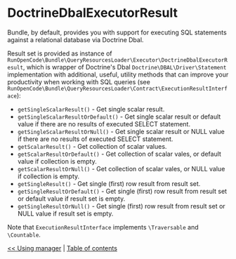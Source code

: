 # DoctrineDbalExecutorResult

Bundle, by default, provides you with support for executing SQL statements
against a relational database via Doctrine Dbal.

Result set is provided as instance of
`RunOpenCode\Bundle\QueryResourcesLoader\Executor\DoctrineDbalExecutorResult`,
which is wrapper of Doctrine's Dbal `Doctrine\DBAL\Driver\Statement` implementation
with additional, useful, utility methods that can improve your productivity
when working with SQL queries 
(see `RunOpenCode\Bundle\QueryResourcesLoader\Contract\ExecutionResultInterface`):

- `getSingleScalarResult()` - Get single scalar result.
- `getSingleScalarResultOrDefault()` - Get single scalar result or  default
value if there are no results of executed SELECT statement.
- `getSingleScalarResultOrNull()` - Get single scalar result or NULL value
if there are no results of executed SELECT statement.
- `getScalarResult()` - Get collection of scalar values.
- `getScalarResultOrDefault()` - Get collection of scalar vales,
or default value if collection is empty.
- `getScalarResultOrNull()` - Get collection of scalar vales, or NULL value
if collection is empty.
- `getSingleResult()` - Get single (first) row result from result set.
- `getSingleResultOrDefault()` - Get single (first) row result from result set
 or default value if result set is empty.
- `getSingleResultOrNull()` - Get single (first) row result from result set
or NULL value if result set is empty.

Note that `ExecutionResultInterface` implements `\Traversable` and `\Countable`.

[<< Using manager](using-manager.md) | [Table of contents](index.md)
